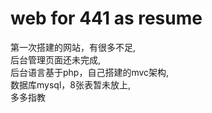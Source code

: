 web for 441 as resume
====
 第一次搭建的网站，有很多不足,<br>
 后台管理页面还未完成,<br>
 后台语言基于php，自己搭建的mvc架构,<br>
 数据库mysql，8张表暂未放上,<br>
  多多指教

